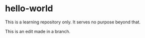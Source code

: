 # hello-world
This is a learning repository only. It serves no purpose beyond that.

This is an edit made in a branch.

